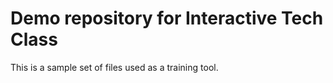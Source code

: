 # Demo repository for Interactive Tech Class
This is a sample set of files used as a training tool.
